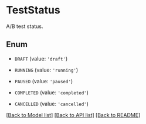 # TestStatus

A/B test status.

## Enum

* `DRAFT` (value: `'draft'`)

* `RUNNING` (value: `'running'`)

* `PAUSED` (value: `'paused'`)

* `COMPLETED` (value: `'completed'`)

* `CANCELLED` (value: `'cancelled'`)

[[Back to Model list]](../README.md#documentation-for-models) [[Back to API list]](../README.md#documentation-for-api-endpoints) [[Back to README]](../README.md)



